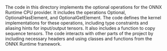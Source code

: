 The code in this directory implements the optional operations for the ONNX Runtime CPU provider. It includes the operations Optional, OptionalHasElement, and OptionalGetElement. The code defines the kernel implementations for these operations, including type constraints and aliasing hints for input/output tensors. It also includes a function to copy sequence tensors. The code interacts with other parts of the project by including necessary headers and using classes and functions from the ONNX Runtime framework.